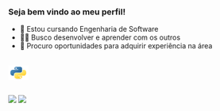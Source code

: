 ### Seja bem vindo ao meu perfil! 

- 🪪 Estou cursando Engenharia de Software
- 👩‍💻 Busco desenvolver e aprender com os outros
- 🌇 Procuro oportunidades para adquirir experiência na área

<div style="display: inline_block"><br>
<img align="center" alt="Iris-Python" height="30" width="40" src="https://raw.githubusercontent.com/devicons/devicon/master/icons/python/python-original.svg">

 ##
 
 <div> 
  <a href = "iris.hellen0308@gmail.com"><img src="https://img.shields.io/badge/-Gmail-%23333?style=for-the-badge&logo=gmail&logoColor=white" target="_blank"></a>
  <a href="https://www.linkedin.com/in/irishellen0308" target="_blank"><img src="https://img.shields.io/badge/-LinkedIn-%230077B5?style=for-the-badge&logo=linkedin&logoColor=white" target="_blank"></a> 
  
</div>
